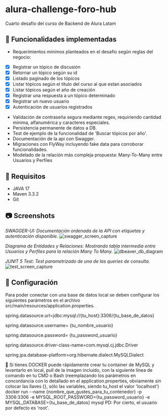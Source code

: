 # alura-challenge-foro-hub
Cuarto desafío del curso de Backend de Alura Latam


## 🎯 Funcionalidades implementadas
- Requerimientos mínimos planteados en el desafío según reglas del negocio:
 - [x] Registrar un tópico de discusión
 - [x] Retornar un tópico según su id
 - [x] Listado paginado de los tópicos
 - [x] Listar tópicos según el titulo del curso al que estan asociados
 - [x] Listar tópicos según el año de creación
 - [x] Registrar una respuesta a un tópico determinado
 - [x] Registrar un nuevo usuario
 - [x] Autenticación de usuarios registrados 
- Validación de contraseña segura mediante regex, requiriendo cantidad mínima, alfanumérica y caracteres especiales.
- Persistencia permanente de datos a DB.
- Test de ejemplo de la funcionalidad de 'Buscar tópicos por año'.
- Documentación de la api con Swagger.
- Migraciones con FlyWay incluyendo fake data para corroborar funcionalidades.
- Modelado de la relación más compleja propuesta: Many-To-Many entre Usuarios y Perfiles
 
## 🔎 Requisitos
- JAVA 17
- Maven 3.3.2
- Git

## 📷 Screenshots
*SWAGGER-UI: Documentación ordenada de la API con etiquetas y autenticación disponible.* 
![swagger_screen_capture](https://github.com/Jmlucero1984/alura-challenge-foro-hub/assets/91501518/e1fe63af-eec1-4591-bbab-25c2e350730a)

*Diagrama de Entidades y Relaciones: Mostrando tabla intermedia entre Usuarios y Perfiles para la relación Many To Many.* 
![dbeaver_db_diagram](https://github.com/Jmlucero1984/alura-challenge-foro-hub/assets/91501518/a87b226e-e6b5-41f0-a068-c365ab9bf127)

*JUNIT 5 Test: Test parametrizado de una de las queries de consulta.* 
![test_screen_capture](https://github.com/Jmlucero1984/alura-challenge-foro-hub/assets/91501518/02d891fb-32e7-439c-8cd6-00136de42751)


## 🔩 Configuración
Para poder conectar con una base de datos local se deben configurar los siguientes parámetros en el archivo src/main/resources/application.properties.

spring.datasource.url=jdbc:mysql://{tu_host}:3306/{tu_base_de_datos}

spring.datasource.username= {tu_nombre_usuario} 

spring.datasource.password= {tu_password_usuario}

spring.datasource.driver-class-name=com.mysql.cj.jdbc.Driver

spring.jpa.database-platform=org.hibernate.dialect.MySQLDialect


🤘 Si tienes DOCKER puede rápidamente crear tu container de MySQL y levantarlo en local, pull de la imagen incluido, con la siguiente línea de comando en tu CMD o Bash 
(reemplazando los parámetros en concordancia con lo detallado en el application.properties, obviamente sin colocar las llaves {}, sólo las variables, siendo tu_host el valor 'localhost')
docker run --name {nombre_que_gustes_para_tu_contenedor} -p 3306:3306  -e MYSQL_ROOT_PASSWORD={tu_password_usuario}  -e MYSQL_DATABASE={tu_base_de_datos} mysql
PD: Por cierto, el usuario por defecto es 'root'.
 
 
